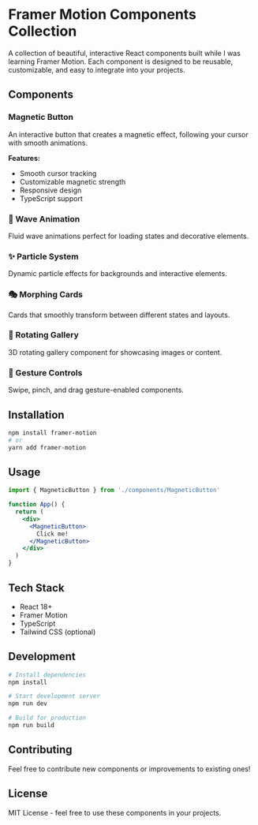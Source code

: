 # Framer Motion Components Collection

A collection of beautiful, interactive React components built while I was learning Framer Motion. Each component is designed to be reusable, customizable, and easy to integrate into your projects.

## Components

### Magnetic Button
An interactive button that creates a magnetic effect, following your cursor with smooth animations.

**Features:**
- Smooth cursor tracking
- Customizable magnetic strength
- Responsive design
- TypeScript support

### 🌊 Wave Animation
Fluid wave animations perfect for loading states and decorative elements.

### ✨ Particle System
Dynamic particle effects for backgrounds and interactive elements.

### 🎭 Morphing Cards
Cards that smoothly transform between different states and layouts.

### 🔄 Rotating Gallery
3D rotating gallery component for showcasing images or content.

### 📱 Gesture Controls
Swipe, pinch, and drag gesture-enabled components.

## Installation

```bash
npm install framer-motion
# or
yarn add framer-motion
```

## Usage

```jsx
import { MagneticButton } from './components/MagneticButton'

function App() {
  return (
    <div>
      <MagneticButton>
        Click me!
      </MagneticButton>
    </div>
  )
}
```

## Tech Stack

- React 18+
- Framer Motion
- TypeScript
- Tailwind CSS (optional)

## Development

```bash
# Install dependencies
npm install

# Start development server
npm run dev

# Build for production
npm run build
```

## Contributing

Feel free to contribute new components or improvements to existing ones!

## License

MIT License - feel free to use these components in your projects.